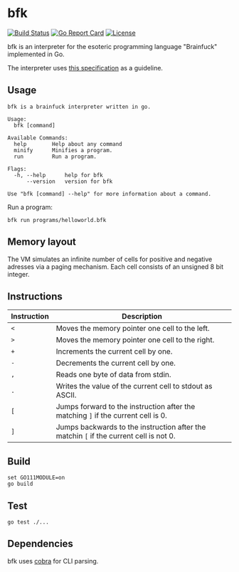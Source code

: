 # bfk

[![Build Status](https://travis-ci.org/Nick-Triller/bfk.svg?branch=master)](https://travis-ci.org/Nick-Triller/bfk)
[![Go Report Card](https://goreportcard.com/badge/github.com/nick-triller/bfk)](https://goreportcard.com/report/github.com/nick-triller/bfk)
[![License](https://img.shields.io/badge/license-MIT-brightgreen.svg)](https://img.shields.io/badge/license-MIT-brightgreen.svg)

bfk is an interpreter for the esoteric programming 
language "Brainfuck" implemented in Go.

The interpreter uses [this specification](https://github.com/brain-lang/brainfuck/blob/master/brainfuck.md) 
as a guideline.

## Usage

```
bfk is a brainfuck interpreter written in go.

Usage:
  bfk [command]

Available Commands:
  help        Help about any command
  minify      Minifies a program.
  run         Run a program.

Flags:
  -h, --help      help for bfk
      --version   version for bfk

Use "bfk [command] --help" for more information about a command.
```

Run a program:
```
bfk run programs/helloworld.bfk
```

## Memory layout

The VM simulates an infinite number of cells for positive and 
negative adresses via a paging mechanism. 
Each cell consists of an unsigned 8 bit integer.

## Instructions

| Instruction | Description                                                                            |
| ----------- | -------------------------------------------------------------------------------------- |
| `<`         | Moves the memory pointer one cell to the left.                                         |
| `>`         | Moves the memory pointer one cell to the right.                                        |
| `+`         | Increments the current cell by one.                                                    |
| `-`         | Decrements the current cell by one.                                                    |
| `,`         | Reads one byte of data from stdin.                                                     |
| `.`         | Writes the value of the current cell to stdout as ASCII.                               |
| `[`         | Jumps forward to the instruction after the matching `]` if the current cell is 0.      |
| `]`         | Jumps backwards to the instruction after the matchin `[` if the current cell is not 0. |

## Build

```
set GO111MODULE=on
go build
```

## Test

```
go test ./...
```

## Dependencies

bfk uses [cobra](https://github.com/spf13/cobra) for CLI parsing.
